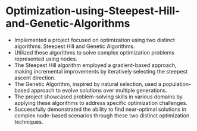 # Optimization-using-Steepest-Hill-and-Genetic-Algorithms


- Implemented a project focused on optimization using two distinct algorithms: Steepest Hill and Genetic Algorithms.
- Utilized these algorithms to solve complex optimization problems represented using nodes.
- The Steepest Hill algorithm employed a gradient-based approach, making incremental improvements by iteratively selecting the steepest ascent direction.
- The Genetic Algorithm, inspired by natural selection, used a population-based approach to evolve solutions over multiple generations.
- The project showcased problem-solving skills in various domains by applying these algorithms to address specific optimization challenges.
- Successfully demonstrated the ability to find near-optimal solutions in complex node-based scenarios through these two distinct optimization techniques.
